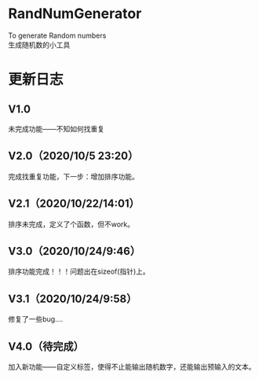 # RandNumGenerator
To generate Random numbers  
生成随机数的小工具
# 更新日志
## V1.0
未完成功能——不知如何找重复
## V2.0（2020/10/5 23:20）
完成找重复功能，下一步：增加排序功能。
## V2.1（2020/10/22/14:01）
排序未完成，定义了个函数，但不work。	
## V3.0（2020/10/24/9:46）
排序功能完成！！！问题出在sizeof(指针)上。	
## V3.1（2020/10/24/9:58）
修复了一些bug....	
## V4.0（待完成）
加入新功能——自定义标签，使得不止能输出随机数字，还能输出预输入的文本。
